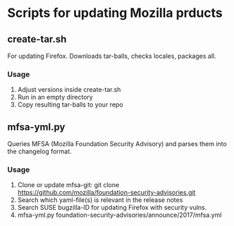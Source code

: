 # Scripts for updating Mozilla prducts

## create-tar.sh
For updating Firefox.
Downloads tar-balls, checks locales, packages all.

### Usage
1. Adjust versions inside create-tar.sh
2. Run in an empty directory
3. Copy resulting tar-balls to your repo

## mfsa-yml.py
Queries MFSA (Mozilla Foundation Security Advisory) and parses them into the changelog format.

### Usage
1. Clone or update mfsa-git: git clone https://github.com/mozilla/foundation-security-advisories.git
2. Search which yaml-file(s) is relevant in the release notes
3. Search SUSE bugzilla-ID for updating Firefox with security vulns.
4. mfsa-yml.py foundation-security-advisories/announce/2017/mfsa<whichever you need>.yml <bugzilla ID>
